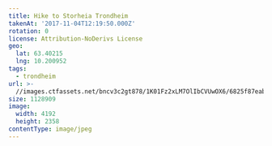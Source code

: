 ```yaml
---
title: Hike to Storheia Trondheim
takenAt: '2017-11-04T12:19:50.000Z'
rotation: 0
license: Attribution-NoDerivs License
geo:
  lat: 63.40215
  lng: 10.200952
tags:
  - trondheim
url: >-
  //images.ctfassets.net/bncv3c2gt878/1K01Fz2xLM7OlIbCVUwOX6/6825f87eab71ea03cbf2305ca5eecc01/hike-to-storheia-trondheim_38112058136_o
size: 1128909
image:
  width: 4192
  height: 2358
contentType: image/jpeg
---
```


